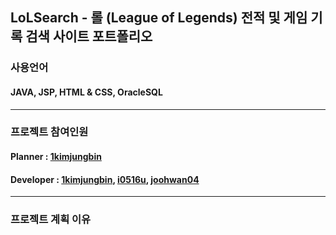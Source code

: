 ## LoLSearch - 롤 (League of Legends) 전적 및 게임 기록 검색 사이트 포트폴리오

### 사용언어
#### JAVA, JSP, HTML & CSS, OracleSQL
------------
### 프로젝트 참여인원
#### Planner : [1kimjungbin](https://github.com/1kimjungbin)
#### Developer : [1kimjungbin](https://github.com/1kimjungbin), [i0516u](https://github.com/i0516u), [joohwan04](https://github.com/joohwan04)
------------
### 프로젝트 계획 이유
####
